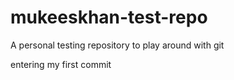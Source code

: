 # mukeeskhan-test-repo
A personal testing repository to play around with git

entering my first commit
